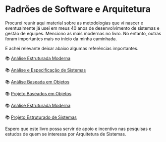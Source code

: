# Padrões de Software e Arquitetura

Procurei reunir aqui material sobre as metodologias que vi nascer e eventualmente já usei em meus 40 anos de desenvolvimento de sistemas e gestão de equipes. Menciono as mais modernas no livro. No entanto, outras foram importantes mais no início da minha caminhada. 

E achei relevante deixar abaixo algumas referências importantes.

:books: [Análise Estruturada Moderna](https://www.amazon.com.br/An%C3%A1lise-Estruturada-Sistemas-Chris-Gane/dp/8521602456)

:books: [Análise e Especificação de Sistemas](https://www.amazon.com.br/An%C3%A1lise-Estruturada-Especifica%C3%A7%C3%A3o-Sistema-Demarco/dp/8570015445/ref=sr_1_4?dib=eyJ2IjoiMSJ9.QxV52IOPlu97H3wUXO7CmObzHYGzPlCzN8Yf4kAWDcLoi1ARZfF4hErr3w91TmPTISLalLWK_qWK-hirnrJ44ub1Hb48LXeJrK8GyQUVdA49R7ScPVHAdXqHRUPeotGHGKKQXOPPQvISqe5ItFiT6VP_ETpeAaqjo0q_kbfAkOQ3cFNxRIQgJ3ucz4I_wOLijcrePiWozZtOTMcPpcuB7_s6hZcpEXUgEV86dLDT3_k.7z0o0QVGkJssOOPhLvUiaryZkUuNsv9oNk6B4uttXtY&dib_tag=se&qid=1734551434&refinements=p_lbr_books_authors_browse-bin%3ATom+DeMarco&s=books&sr=1-4)

:books: [Análise Baseada em Objetos](https://www.amazon.com.br/An%C3%A1lise-Baseada-Objetos-Edward-Yourdon/dp/8570017006/ref=sr_1_6?__mk_pt_BR=%C3%85M%C3%85%C5%BD%C3%95%C3%91&crid=29MX753XZF6XZ&dib=eyJ2IjoiMSJ9.vkQU3P2ihBeG7lUJTzt11HJ2P6OtECFKE1CIhn8A-EFn2NhHPqsMAsI9TRviACHopK6HBi38D7WAfn06e9aS8ettzelEnWjiWjfrdMEXbC_04_YXZKqAipk-UfdJR0XpUtQO8l8CMUR5BNQTXjTsFdBY-m70O_j1JYaEb0zeWZPHH9lPqt7lWMTbqX8XxwMQLwNB5gH44z_eVZA2BiVbPh3aqhCga64Pb1vnpt8e62A.z31kf3uje5Pcfq11ep9a7uXpkCca_DCGMLEgsODLBiw&dib_tag=se&keywords=Edward+Yourdon&qid=1734551523&s=books&sprefix=edward+yourdon%2Cstripbooks%2C228&sr=1-6)

:books: [Projeto Baseados em Objetos](https://www.amazon.com.br/Projeto-Baseado-Objetos-Edward-Yourdon/dp/857001760X/ref=sr_1_2?__mk_pt_BR=%C3%85M%C3%85%C5%BD%C3%95%C3%91&crid=29MX753XZF6XZ&dib=eyJ2IjoiMSJ9.vkQU3P2ihBeG7lUJTzt11HJ2P6OtECFKE1CIhn8A-EFn2NhHPqsMAsI9TRviACHopK6HBi38D7WAfn06e9aS8ettzelEnWjiWjfrdMEXbC_04_YXZKqAipk-UfdJR0XpUtQO8l8CMUR5BNQTXjTsFdBY-m70O_j1JYaEb0zeWZPHH9lPqt7lWMTbqX8XxwMQLwNB5gH44z_eVZA2BiVbPh3aqhCga64Pb1vnpt8e62A.z31kf3uje5Pcfq11ep9a7uXpkCca_DCGMLEgsODLBiw&dib_tag=se&keywords=Edward+Yourdon&qid=1734551523&s=books&sprefix=edward+yourdon%2Cstripbooks%2C228&sr=1-2)

:books: [Análise Estruturada Moderna](https://www.amazon.com.br/An%C3%A1lise-Estruturada-Moderna-Edward-Yourdon/dp/8570016158/ref=sr_1_1?__mk_pt_BR=%C3%85M%C3%85%C5%BD%C3%95%C3%91&crid=29MX753XZF6XZ&dib=eyJ2IjoiMSJ9.vkQU3P2ihBeG7lUJTzt11HJ2P6OtECFKE1CIhn8A-EFn2NhHPqsMAsI9TRviACHopK6HBi38D7WAfn06e9aS8ettzelEnWjiWjfrdMEXbC_04_YXZKqAipk-UfdJR0XpUtQO8l8CMUR5BNQTXjTsFdBY-m70O_j1JYaEb0zeWZPHH9lPqt7lWMTbqX8XxwMQLwNB5gH44z_eVZA2BiVbPh3aqhCga64Pb1vnpt8e62A.z31kf3uje5Pcfq11ep9a7uXpkCca_DCGMLEgsODLBiw&dib_tag=se&keywords=Edward+Yourdon&qid=1734551523&s=books&sprefix=edward+yourdon%2Cstripbooks%2C228&sr=1-1)

:books: [Projeto Estruturado de Sistemas](https://www.amazon.com.br/Projeto-Estruturado-Sistemas-Meilir-Page-jones/dp/007450228X)

Espero que este livro possa servir de apoio e incentivo nas pesquisas e estudos de quem se interessa por Arquitetura de Sistemas.
